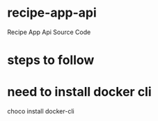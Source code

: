 # recipe-app-api
Recipe App Api Source Code

# steps to follow
# need to install docker cli

choco install docker-cli
